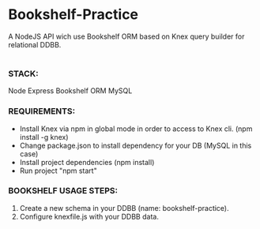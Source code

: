# Bookshelf-Practice

A NodeJS API wich use Bookshelf ORM based on Knex query builder for relational DDBB.
<br><br>

### STACK:
Node
Express
Bookshelf ORM
MySQL

### REQUIREMENTS:

- Install Knex via npm in global mode in order to access to Knex cli. (npm install -g knex)<br>
- Change package.json to install dependency for your DB (MySQL in this case)<br>
- Install project dependencies (npm install)
- Run project "npm start"

### BOOKSHELF USAGE STEPS:

1) Create a new schema in your DDBB (name: bookshelf-practice).
2) Configure knexfile.js with your DDBB data.